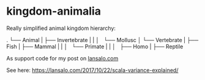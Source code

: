 # kingdom-animalia
Really simplified animal kingdom hierarchy:

.
└── Animal
    |
    ├── Invertebrate
    |   |
    │   └── Mollusc
    │
    └── Vertebrate
        |
        ├── Fish
        |
        ├── Mammal
        |   |
        │   └── Primate
        |       |
        │       ├── Homo
        |
        ├── Reptile



As support code for my post on [lansalo.com](https://lansalo.com/2017/10/22/scala-variance-explained/)

See here: https://lansalo.com/2017/10/22/scala-variance-explained/